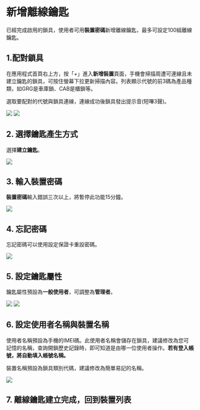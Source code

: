 # 新增離線鑰匙

已經完成啟用的鎖具，使用者可用**裝置密碼**新增離線鑰匙，最多可設定100組離線鑰匙。

## 1.配對鎖具

在應用程式首頁右上方，按「+」進入**新增裝置**頁面，手機會掃描周遭可連線且未建立鑰匙的鎖具，可按住螢幕下拉更新掃描內容。列表顯示代號的前3碼為產品種類，如GRG是車庫鎖、CAB是櫃鎖等。

選取要配對的代號與鎖具連線，連線成功後鎖具發出提示音\(短嗶3聲\)。

![](https://userstartw.files.wordpress.com/2018/12/Screenshot_2018-12-20-14-44-52-375_com.userstar.phonekey.png) ![](https://userstartw.files.wordpress.com/2018/12/Screenshot_2018-12-21-10-37-31-514_com.userstar.phonekey.png)

## 2. 選擇鑰匙產生方式

選擇**建立鑰匙**。

![](https://userstartw.files.wordpress.com/2018/12/Screenshot_2018-12-20-17-23-24-129_com.userstar.phonekey.png)

## 3. 輸入裝置密碼

**裝置密碼**輸入錯誤三次以上，將暫停此功能15分鐘。

![](https://userstartw.files.wordpress.com/2018/12/Screenshot_2018-12-21-10-56-50-158_com.userstar.phonekey.png)

## 4. 忘記密碼

忘記密碼可以使用設定保證卡重設密碼。

![](https://userstartw.files.wordpress.com/2018/12/Screenshot_2018-12-20-17-22-47-532_com.userstar.phonekey.png)

## 5. 設定鑰匙屬性

鑰匙屬性預設為**一般使用者**，可調整為**管理者**。

![](https://userstartw.files.wordpress.com/2018/12/Screenshot_2018-12-20-17-23-51-007_com.userstar.phonekey.png) ![](https://userstartw.files.wordpress.com/2018/12/Screenshot_2018-12-20-17-23-56-408_com.userstar.phonekey.png)

## 6. 設定使用者名稱與裝置名稱

使用者名稱預設為手機的IMEI碼。此使用者名稱會儲存在鎖具，建議修改為您可記憶的名稱，查詢開鎖歷史記錄時，即可知道是由哪一位使用者操作。**若有登入帳號，將自動填入帳號名稱。**

裝置名稱預設為鎖具類別代碼，建議修改為簡單易記的名稱。

![](https://userstartw.files.wordpress.com/2018/12/Screenshot_2018-12-21-16-03-45-666_com.userstar.phonekey.png)

## 7. 離線鑰匙建立完成，回到裝置列表

